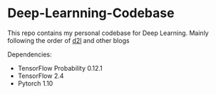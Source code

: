# Deep-Learnning-Codebase
This repo contains my personal codebase for Deep Learning.
Mainly following the order of [d2l](https://zh-v2.d2l.ai/index.html) and other blogs

Dependencies:
- TensorFlow Probability 0.12.1
- TensorFlow 2.4
- Pytorch 1.10



